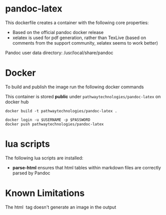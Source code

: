 # pandoc-latex

This dockerfile creates a container with the following core properties:

- Based on the official pandoc docker release
- xelatex is used for pdf generation, rather than TexLive (based on comments from the support community, xelatex seems to work better)

Pandoc user data directory: /usr/local/share/pandoc

# Docker

To build and publish the image run the following docker commands

This container is stored **public** under `pathwaytechnologies/pandoc-latex` on docker hub

```
docker build -t pathwaytechnologies/pandoc-latex .

docker login -u $USERNAME -p $PASSWORD
docker push pathwaytechnologies/pandoc-latex
```

# lua scripts

The following lua scripts are installed:

- **parse-html** ensures that html tables within markdown files are correctly parsed by Pandoc

# Known Limitations

The html <img> tag doesn't generate an image in the output
